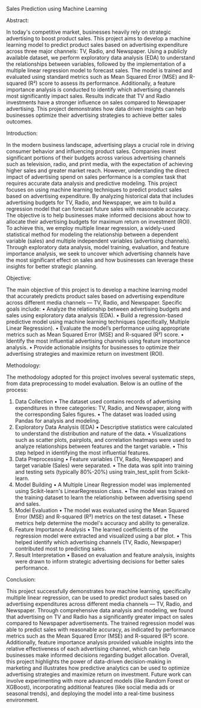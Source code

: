 Sales Prediction 
using Machine Learning 

Abstract: 

In today's competitive market, businesses heavily rely on strategic advertising to boost 
product sales. This project aims to develop a machine learning model to predict product sales 
based on advertising expenditure across three major channels: TV, Radio, and Newspaper. 
Using a publicly available dataset, we perform exploratory data analysis (EDA) to understand 
the relationships between variables, followed by the implementation of a multiple linear 
regression model to forecast sales. The model is trained and evaluated using standard metrics 
such as Mean Squared Error (MSE) and R-squared (R²) score to assess its performance. 
Additionally, a feature importance analysis is conducted to identify which advertising channels 
most significantly impact sales. Results indicate that TV and Radio investments have a stronger 
influence on sales compared to Newspaper advertising. This project demonstrates how data
driven insights can help businesses optimize their advertising strategies to achieve better sales 
outcomes.

Introduction:

In the modern business landscape, advertising plays a crucial role in driving consumer 
behavior and influencing product sales. Companies invest significant portions of their budgets 
across various advertising channels such as television, radio, and print media, with the 
expectation of achieving higher sales and greater market reach. However, understanding the 
direct impact of advertising spend on sales performance is a complex task that requires 
accurate data analysis and predictive modeling. 
This project focuses on using machine learning techniques to predict product sales based on 
advertising expenditure. By analyzing historical data that includes advertising budgets for TV, 
Radio, and Newspaper, we aim to build a regression model that can forecast future sales with 
reasonable accuracy. The objective is to help businesses make informed decisions about how 
to allocate their advertising budgets for maximum return on investment (ROI). 
To achieve this, we employ multiple linear regression, a widely-used statistical method for 
modeling the relationship between a dependent variable (sales) and multiple independent 
variables (advertising channels). Through exploratory data analysis, model training, 
evaluation, and feature importance analysis, we seek to uncover which advertising channels 
have the most significant effect on sales and how businesses can leverage these insights for 
better strategic planning. 

Objective: 

The main objective of this project is to develop a machine learning model that accurately 
predicts product sales based on advertising expenditure across different media channels — 
TV, Radio, and Newspaper. 
Specific goals include: 
• Analyze the relationship between advertising budgets and sales using exploratory data 
analysis (EDA). 
• Build a regression-based predictive model using machine learning techniques 
(specifically, Multiple Linear Regression). 
• Evaluate the model’s performance using appropriate metrics such as Mean Squared 
Error (MSE) and R-squared (R²) score. 
• Identify the most influential advertising channels using feature importance analysis. 
• Provide actionable insights for businesses to optimize their advertising strategies and 
maximize return on investment (ROI). 

Methodology: 

The methodology adopted for this project involves several systematic steps, from data 
preprocessing to model evaluation. Below is an outline of the process: 
1. Data Collection 
• The dataset used contains records of advertising expenditures in three categories: TV, 
Radio, and Newspaper, along with the corresponding Sales figures. 
• The dataset was loaded using Pandas for analysis and modeling. 
2. Exploratory Data Analysis (EDA) 
• Descriptive statistics were calculated to understand the distribution and nature of the 
data. 
• Visualizations such as scatter plots, pairplots, and correlation heatmaps were used to 
analyze relationships between features and the target variable. 
• This step helped in identifying the most influential features. 
3. Data Preprocessing 
• Feature variables (TV, Radio, Newspaper) and target variable (Sales) were separated. 
• The data was split into training and testing sets (typically 80%-20%) using 
train_test_split from Scikit-learn. 
4. Model Building 
• A Multiple Linear Regression model was implemented using Scikit-learn's 
LinearRegression class. 
• The model was trained on the training dataset to learn the relationship between 
advertising spend and sales. 
5. Model Evaluation 
• The model was evaluated using the Mean Squared Error (MSE) and R-squared (R²) 
metrics on the test dataset. 
• These metrics help determine the model's accuracy and ability to generalize. 
6. Feature Importance Analysis 
• The learned coefficients of the regression model were extracted and visualized using 
a bar plot. 
• This helped identify which advertising channels (TV, Radio, Newspaper) contributed 
most to predicting sales. 
7. Result Interpretation 
• Based on evaluation and feature analysis, insights were drawn to inform strategic 
advertising decisions for better sales performance.

Conclusion: 

This project successfully demonstrates how machine learning, specifically multiple linear 
regression, can be used to predict product sales based on advertising expenditures across 
different media channels — TV, Radio, and Newspaper. Through comprehensive data 
analysis and modeling, we found that advertising on TV and Radio has a significantly 
greater impact on sales compared to Newspaper advertisements. 
The trained regression model was able to predict sales with reasonable accuracy, as 
indicated by performance metrics such as the Mean Squared Error (MSE) and R-squared 
(R²) score. Additionally, feature importance analysis provided valuable insights into the 
relative effectiveness of each advertising channel, which can help businesses make 
informed decisions regarding budget allocation. 
Overall, this project highlights the power of data-driven decision-making in marketing and 
illustrates how predictive analytics can be used to optimize advertising strategies and 
maximize return on investment. Future work can involve experimenting with more 
advanced models (like Random Forest or XGBoost), incorporating additional features (like 
social media ads or seasonal trends), and deploying the model into a real-time business 
environment. 
